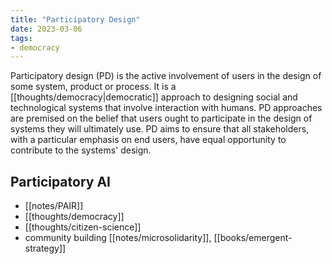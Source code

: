 ```yaml
---
title: "Participatory Design"
date: 2023-03-06
tags:
- democracy
---
```

Participatory design (PD) is the active involvement of users in the design of some system, product or process. It is a [[thoughts/democracy|democratic]] approach to designing social and technological systems that involve  interaction with humans. PD approaches are premised on the belief that users ought to participate in the design of systems they will ultimately use. PD aims to ensure that all stakeholders, with a particular emphasis on end users, have equal opportunity to contribute to the systems' design.

## Participatory AI
- [[notes/PAIR]]
- [[thoughts/democracy]]
- [[thoughts/citizen-science]]
- community building [[notes/microsolidarity]], [[books/emergent-strategy]]


